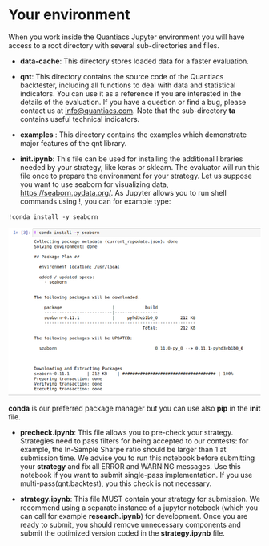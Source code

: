 # Your environment

When you work inside the Quantiacs Jupyter environment you will have access to a root directory with several sub-directories and files.

- **data-cache**: This directory stores loaded data for a faster evaluation.

- **qnt**: This directory contains the source code of the Quantiacs backtester, including all functions to deal with data and statistical indicators. You can use it as a reference if you are interested in the details of the evaluation. If you have a question or find a bug, please contact us at info@quantiacs.com. Note that the sub-directory **ta** contains useful technical indicators.

- **examples** : This directory contains the examples which demonstrate major features of the qnt library.

- **init.ipynb**: This file can be used for installing the additional libraries needed by your strategy, like keras or sklearn. The evaluator will run this file once to prepare the environment for your strategy. Let us suppose you want to use seaborn for visualizing data, https://seaborn.pydata.org/. As Jupyter allows you to run shell commands using !, you can for example type:

```
!conda install -y seaborn
```

![seaborn](./pictures/seaborn.png)

**conda** is our preferred package manager but you can use also **pip** in the **init** file.

- **precheck.ipynb**: This file allows you to pre-check your strategy.
Strategies need to pass filters for being accepted to our contests: for example, the In-Sample Sharpe ratio should be larger than 1 at submission time.
We advise you to run this notebook before submitting your **strategy** and fix all ERROR and WARNING messages.
Use this notebook if you want to submit single-pass implementation.
If you use multi-pass(qnt.backtest), you this check is not necessary.

- **strategy.ipynb**: This file MUST contain your strategy for submission. We recommend using a separate instance of a jupyter notebook (which you can call for example **research.ipynb**) for development. Once you are ready to submit, you should remove unnecessary components and submit the optimized version coded in the **strategy.ipynb** file.

